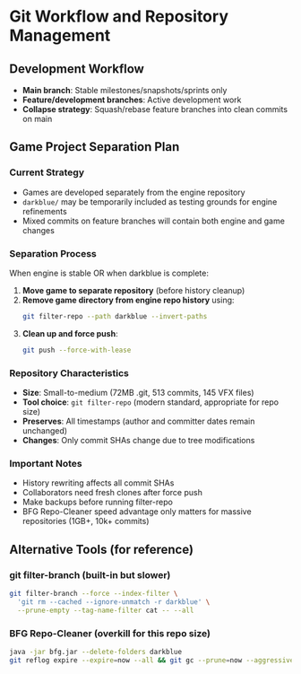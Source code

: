 # Git Workflow and Repository Management

## Development Workflow

- **Main branch**: Stable milestones/snapshots/sprints only
- **Feature/development branches**: Active development work
- **Collapse strategy**: Squash/rebase feature branches into clean commits on main

## Game Project Separation Plan

### Current Strategy
- Games are developed separately from the engine repository
- `darkblue/` may be temporarily included as testing grounds for engine refinements
- Mixed commits on feature branches will contain both engine and game changes

### Separation Process
When engine is stable OR when darkblue is complete:

1. **Move game to separate repository** (before history cleanup)
2. **Remove game directory from engine repo history** using:
   ```bash
   git filter-repo --path darkblue --invert-paths
   ```
3. **Clean up and force push**:
   ```bash
   git push --force-with-lease
   ```

### Repository Characteristics
- **Size**: Small-to-medium (72MB .git, 513 commits, 145 VFX files)
- **Tool choice**: `git filter-repo` (modern standard, appropriate for repo size)
- **Preserves**: All timestamps (author and committer dates remain unchanged)
- **Changes**: Only commit SHAs change due to tree modifications

### Important Notes
- History rewriting affects all commit SHAs
- Collaborators need fresh clones after force push
- Make backups before running filter-repo
- BFG Repo-Cleaner speed advantage only matters for massive repositories (1GB+, 10k+ commits)

## Alternative Tools (for reference)

### git filter-branch (built-in but slower)
```bash
git filter-branch --force --index-filter \
  'git rm --cached --ignore-unmatch -r darkblue' \
  --prune-empty --tag-name-filter cat -- --all
```

### BFG Repo-Cleaner (overkill for this repo size)
```bash
java -jar bfg.jar --delete-folders darkblue
git reflog expire --expire=now --all && git gc --prune=now --aggressive
```